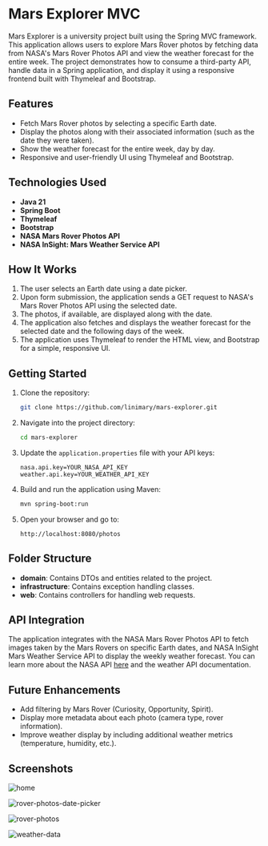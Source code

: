 # Mars Explorer MVC

Mars Explorer is a university project built using the Spring MVC framework. This application allows users to explore Mars Rover photos by fetching data from NASA's Mars Rover Photos API and view the weather forecast for the entire week. The project demonstrates how to consume a third-party API, handle data in a Spring application, and display it using a responsive frontend built with Thymeleaf and Bootstrap.

## Features

- Fetch Mars Rover photos by selecting a specific Earth date.
- Display the photos along with their associated information (such as the date they were taken).
- Show the weather forecast for the entire week, day by day.
- Responsive and user-friendly UI using Thymeleaf and Bootstrap.

## Technologies Used

- **Java 21**
- **Spring Boot**
- **Thymeleaf**
- **Bootstrap**
- **NASA Mars Rover Photos API**
- **NASA InSight: Mars Weather Service API**

## How It Works

1. The user selects an Earth date using a date picker.
2. Upon form submission, the application sends a GET request to NASA's Mars Rover Photos API using the selected date.
3. The photos, if available, are displayed along with the date.
4. The application also fetches and displays the weather forecast for the selected date and the following days of the week.
5. The application uses Thymeleaf to render the HTML view, and Bootstrap for a simple, responsive UI.

## Getting Started

1. Clone the repository:
    ```bash
    git clone https://github.com/linimary/mars-explorer.git
    ```

2. Navigate into the project directory:
    ```bash
    cd mars-explorer
    ```

3. Update the `application.properties` file with your API keys:
    ```properties
    nasa.api.key=YOUR_NASA_API_KEY
    weather.api.key=YOUR_WEATHER_API_KEY
    ```

4. Build and run the application using Maven:
    ```bash
    mvn spring-boot:run
    ```

5. Open your browser and go to:
    ```
    http://localhost:8080/photos
    ```

## Folder Structure

- **domain**: Contains DTOs and entities related to the project.
- **infrastructure**: Contains exception handling classes.
- **web**: Contains controllers for handling web requests.

## API Integration

The application integrates with the NASA Mars Rover Photos API to fetch images taken by the Mars Rovers on specific Earth dates, and NASA InSight Mars Weather Service API to display the weekly weather forecast. You can learn more about the NASA API [here](https://api.nasa.gov) and the weather API documentation.

## Future Enhancements

- Add filtering by Mars Rover (Curiosity, Opportunity, Spirit).
- Display more metadata about each photo (camera type, rover information).
- Improve weather display by including additional weather metrics (temperature, humidity, etc.).

## Screenshots

![home](https://github.com/user-attachments/assets/fac3c5f6-bbe8-4989-96d5-36c76d9f1faa)

![rover-photos-date-picker](https://github.com/user-attachments/assets/6da47500-2cf0-45ce-a6e8-6f87fd4f7db1)

![rover-photos](https://github.com/user-attachments/assets/55bbebe2-b638-4f38-914d-e1bc7121391d)

![weather-data](https://github.com/user-attachments/assets/a54a68ce-8881-42bf-84fc-65522c324f25)
